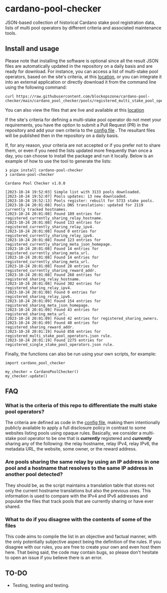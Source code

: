 # cardano-pool-checker
JSON-based collection of historical Cardano stake pool registration data, lists of multi pool operators by different criteria and associated maintenance tools.  

## Install and usage
Please note that installing the software is optional since all the result JSON files are automatically updated in the repository on a daily basis and are ready for download. For instance, you can access a list of multi-stake pool operators, based on the site's criteria, at this [location](https://github.com/blockopszone/cardano-pool-checker/blob/main/cardano_pool_checker/pools/registered_multi_stake_pool_operators.json), or you can integrate it into an external application or directly download it from the command line using the following command:
```
curl https://raw.githubusercontent.com/blockopszone/cardano-pool-checker/main/cardano_pool_checker/pools/registered_multi_stake_pool_operators.json
```
You can also view the files that are live and available at this [location](https://github.com/blockopszone/cardano-pool-checker/tree/main/cardano_pool_checker/pools)

If the site's criteria for defining a multi-stake pool operator do not meet your requirements, you have the option to submit a Pull Request (PR) in the repository and add your own criteria to the [config file](https://github.com/blockopszone/cardano-pool-checker/blob/main/cardano_pool_checker/cardano_pool_checker_config.py) . The resultant files will be published then in the repository on a daily basis.

If, for any reason, your criteria are not accepted or if you prefer not to share them, or even if you need the lists updated more frequently than once a day, you can choose to install the package and run it locally. Below is an example of how to use the tool to generate the lists:
```
❯ pipx install cardano-pool-checker
❯ cardano-pool-checker

Cardano Pool Checker v1.0.0

[2023-10-24 19:52:03] Simple list with 3133 pools downloaded.
[2023-10-24 19:52:07] Pools updates: 13 new downloaded.
[2023-10-24 19:52:13] Pools register: rebuilt for 5733 stake pools.
[2023-10-24 20:01:08] Pools DNS translations: updated for 2119 currently tracked hostnames.
[2023-10-24 20:01:08] Found 189 entries for registered_currently_sharing_relay_hostname.
[2023-10-24 20:01:08] Found 133 entries for registered_currently_sharing_relay_ipv4.
[2023-10-24 20:01:08] Found 0 entries for registered_currently_sharing_relay_ipv6.
[2023-10-24 20:01:08] Found 123 entries for registered_currently_sharing_meta_json_homepage.
[2023-10-24 20:01:08] Found 14 entries for registered_currently_sharing_meta_url.
[2023-10-24 20:01:08] Found 14 entries for registered_currently_sharing_meta_url.
[2023-10-24 20:01:08] Found 28 entries for registered_currently_sharing_reward_addr.
[2023-10-24 20:01:08] Found 268 entries for registered_sharing_relay_hostname.
[2023-10-24 20:01:08] Found 302 entries for registered_sharing_relay_ipv4.
[2023-10-24 20:01:08] Found 0 entries for registered_sharing_relay_ipv6.
[2023-10-24 20:01:09] Found 154 entries for registered_sharing_meta_json_homepage.
[2023-10-24 20:01:09] Found 43 entries for registered_sharing_meta_url.
[2023-10-24 20:01:09] Found 42 entries for registered_sharing_owners.
[2023-10-24 20:01:09] Found 40 entries for registered_sharing_reward_addr.
[2023-10-24 20:01:19] Found 858 entries for registered_multi_stake_pool_operators.json rule.
[2023-10-24 20:01:19] Found 2275 entries for registered_single_stake_pool_operators.json rule.
```
  
Finally, the functions can also be run using your own scripts, for example: 
```
import cardano_pool_checker

my_checker = CardanoPoolChecker()
my_checker.update()
```  

## FAQ

### What is the criteria of this repo to differentiate the multi stake pool operators?
The criteria are defined as code in the [config file](https://github.com/blockopszone/cardano-pool-checker/blob/main/cardano_pool_checker/cardano_pool_checker_config.py), making them intentionally publicly available to apply a full disclosure policy in contrast to some websites listing pools using opaque rules. Basically, we consider a multi-stake pool operator to be one that is ***currently*** registered and ***currently*** sharing any of the following: the relay hostname, relay IPv4, relay IPv6, the metadata URL, the website, some owner, or the reward address.

### Are pools sharing the same relay by using an IP address in one pool and a hostname that resolves to the same IP address in another pool detected?
They should be, as the script maintains a translation table that stores not only the current hostname translations but also the previous ones. This information is used to compare with the IPv4 and IPv6 addresses and populate the files that track pools that are currently sharing or have ever shared.

### What to do if you disagree with the contents of some of the files
This code aims to compile the list in an objective and factual manner, with the only potentially subjective aspect being the definition of the rules. If you disagree with our rules, you are free to create your own and even host them here. That being said, the code may contain bugs, so please don't hesitate to open an issue if you believe there is an error.

## TO-DO
- Testing, testing and testing.

